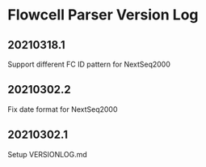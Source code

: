 # Flowcell Parser Version Log

## 20210318.1
Support different FC ID pattern for NextSeq2000

## 20210302.2
Fix date format for NextSeq2000

## 20210302.1
Setup VERSIONLOG.md
